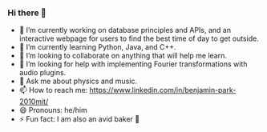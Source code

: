 ### Hi there 👋

- 🔭 I’m currently working on database principles and APIs, and an interactive webpage for users to find the best time of day to get outside.
- 🌱 I’m currently learning Python, Java, and C++.
- 👯 I’m looking to collaborate on anything that will help me learn.
- 🤔 I’m looking for help with implementing Fourier transformations with audio plugins.
- 💬 Ask me about physics and music.
- 📫 How to reach me: https://www.linkedin.com/in/benjamin-park-2010mit/
- 😄 Pronouns: he/him
- ⚡ Fun fact: I am also an avid baker 🍞
